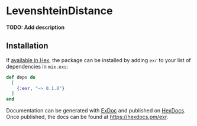 # LevenshteinDistance

**TODO: Add description**

## Installation

If [available in Hex](https://hex.pm/docs/publish), the package can be installed
by adding `exr` to your list of dependencies in `mix.exs`:

```elixir
def deps do
  [
    {:exr, "~> 0.1.0"}
  ]
end
```

Documentation can be generated with [ExDoc](https://github.com/elixir-lang/ex_doc)
and published on [HexDocs](https://hexdocs.pm). Once published, the docs can
be found at <https://hexdocs.pm/exr>.


